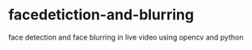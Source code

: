 # facedetiction-and-blurring
face detection and face blurring in live video using opencv and python
